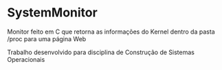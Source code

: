# SystemMonitor

Monitor feito em C que retorna as informações do Kernel dentro da pasta /proc para uma página Web 

Trabalho desenvolvido para disciplina de Construção de Sistemas Operacionais
